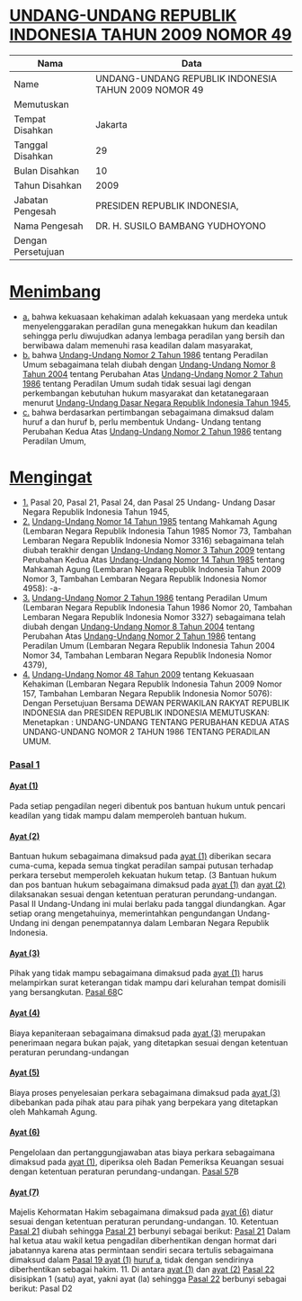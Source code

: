 # [UNDANG-UNDANG REPUBLIK INDONESIA TAHUN 2009 NOMOR 49](http://example.org/legal/document/uu/2009/49)

| Nama | Data |
| ------ | ----- |
|Name|UNDANG-UNDANG REPUBLIK INDONESIA TAHUN 2009 NOMOR 49|
|Memutuskan||
|Tempat Disahkan|Jakarta|
|Tanggal Disahkan|29|
|Bulan Disahkan|10|
|Tahun Disahkan|2009|
|Jabatan Pengesah|PRESIDEN REPUBLIK INDONESIA,|
|Nama Pengesah|DR. H. SUSILO BAMBANG YUDHOYONO|
|Dengan Persetujuan||
# [Menimbang](http://example.org/legal/document/uu/2009/49/menimbang)

* [a.](http://example.org/legal/document/uu/2009/49/menimbang/point/a) bahwa kekuasaan kehakiman adalah kekuasaan yang merdeka untuk menyelenggarakan peradilan guna menegakkan hukum dan keadilan sehingga perlu diwujudkan adanya lembaga peradilan yang bersih dan berwibawa dalam memenuhi rasa keadilan dalam masyarakat,
* [b.](http://example.org/legal/document/uu/2009/49/menimbang/point/b) bahwa [Undang-Undang Nomor 2 Tahun 1986](http://example.org/legal/document/uu/1986/2) tentang Peradilan Umum sebagaimana telah diubah dengan [Undang-Undang Nomor 8 Tahun 2004](http://example.org/legal/document/uu/2004/8) tentang Perubahan Atas [Undang-Undang Nomor 2 Tahun 1986](http://example.org/legal/document/uu/1986/2) tentang Peradilan Umum sudah tidak sesuai lagi dengan perkembangan kebutuhan hukum masyarakat dan ketatanegaraan menurut [Undang-Undang Dasar Negara Republik Indonesia Tahun 1945](http://example.org/legal/document/uu),
* [c.](http://example.org/legal/document/uu/2009/49/menimbang/point/c) bahwa berdasarkan pertimbangan sebagaimana dimaksud dalam huruf a dan huruf b, perlu membentuk Undang- Undang tentang Perubahan Kedua Atas [Undang-Undang Nomor 2 Tahun 1986](http://example.org/legal/document/uu/1986/2) tentang Peradilan Umum,
# [Mengingat](http://example.org/legal/document/uu/2009/49/mengingat)

* [1.](http://example.org/legal/document/uu/2009/49/mengingat/point/0001) Pasal 20, Pasal 21, Pasal 24, dan Pasal 25 Undang- Undang Dasar Negara Republik Indonesia Tahun 1945,
* [2.](http://example.org/legal/document/uu/2009/49/mengingat/point/0002) [Undang-Undang Nomor 14 Tahun 1985](http://example.org/legal/document/uu/1985/14) tentang Mahkamah Agung (Lembaran Negara Republik Indonesia Tahun 1985 Nomor 73, Tambahan Lembaran Negara Republik Indonesia Nomor 3316) sebagaimana telah diubah terakhir dengan [Undang-Undang Nomor 3 Tahun 2009](http://example.org/legal/document/uu/2009/3) tentang Perubahan Kedua Atas [Undang-Undang Nomor 14 Tahun 1985](http://example.org/legal/document/uu/1985/14) tentang Mahkamah Agung (Lembaran Negara Republik Indonesia Tahun 2009 Nomor 3, Tambahan Lembaran Negara Republik Indonesia Nomor 4958): -a-
* [3.](http://example.org/legal/document/uu/2009/49/mengingat/point/0003) [Undang-Undang Nomor 2 Tahun 1986](http://example.org/legal/document/uu/1986/2) tentang Peradilan Umum (Lembaran Negara Republik Indonesia Tahun 1986 Nomor 20, Tambahan Lembaran Negara Republik Indonesia Nomor 3327) sebagaimana telah diubah dengan [Undang-Undang Nomor 8 Tahun 2004](http://example.org/legal/document/uu/2004/8) tentang Perubahan Atas [Undang-Undang Nomor 2 Tahun 1986](http://example.org/legal/document/uu/1986/2) tentang Peradilan Umum (Lembaran Negara Republik Indonesia Tahun 2004 Nomor 34, Tambahan Lembaran Negara Republik Indonesia Nomor 4379),
* [4.](http://example.org/legal/document/uu/2009/49/mengingat/point/0004) [Undang-Undang Nomor 48 Tahun 2009](http://example.org/legal/document/uu/2009/48) tentang Kekuasaan Kehakiman (Lembaran Negara Republik Indonesia Tahun 2009 Nomor 157, Tambahan Lembaran Negara Republik Indonesia Nomor 5076): Dengan Persetujuan Bersama DEWAN PERWAKILAN RAKYAT REPUBLIK INDONESIA dan PRESIDEN REPUBLIK INDONESIA MEMUTUSKAN: Menetapkan : UNDANG-UNDANG TENTANG PERUBAHAN KEDUA ATAS UNDANG-UNDANG NOMOR 2 TAHUN 1986 TENTANG PERADILAN UMUM.

### [Pasal 1](http://example.org/legal/document/uu/2009/49/pasal/0001)

#### [Ayat (1)](http://example.org/legal/document/uu/2009/49/pasal/0001/version/20091029/ayat/0001)
Pada setiap pengadilan negeri dibentuk pos bantuan hukum untuk pencari keadilan yang tidak mampu dalam memperoleh bantuan hukum.

#### [Ayat (2)](http://example.org/legal/document/uu/2009/49/pasal/0001/version/20091029/ayat/0002)
Bantuan hukum sebagaimana dimaksud pada [ayat (1)](http://example.org/legal/document/uu/2009/49/pasal/0001/version/20091029/ayat/0001) diberikan secara cuma-cuma, kepada semua tingkat peradilan sampai putusan terhadap perkara tersebut memperoleh kekuatan hukum tetap. (3 Bantuan hukum dan pos bantuan hukum sebagaimana dimaksud pada [ayat (1)](http://example.org/legal/document/uu/2009/49/pasal/0001/version/20091029/ayat/0001) dan [ayat (2)](http://example.org/legal/document/uu/2009/49/pasal/0001/version/20091029/ayat/0002) dilaksanakan sesuai dengan ketentuan peraturan perundang-undangan. Pasal II Undang-Undang ini mulai berlaku pada tanggal diundangkan. Agar setiap orang mengetahuinya, memerintahkan pengundangan Undang-Undang ini dengan penempatannya dalam Lembaran Negara Republik Indonesia.

#### [Ayat (3)](http://example.org/legal/document/uu/2009/49/pasal/0001/version/20091029/ayat/0003)
Pihak yang tidak mampu sebagaimana dimaksud pada [ayat (1)](http://example.org/legal/document/uu/2009/49/pasal/0001/version/20091029/ayat/0001) harus melampirkan surat keterangan tidak mampu dari kelurahan tempat domisili yang bersangkutan. [Pasal 68](http://example.org/legal/document/uu/2009/49/pasal/0068)C

#### [Ayat (4)](http://example.org/legal/document/uu/2009/49/pasal/0001/version/20091029/ayat/0004)
Biaya kepaniteraan sebagaimana dimaksud pada [ayat (3)](http://example.org/legal/document/uu/2009/49/pasal/0001/version/20091029/ayat/0003) merupakan penerimaan negara bukan pajak, yang ditetapkan sesuai dengan ketentuan peraturan perundang-undangan

#### [Ayat (5)](http://example.org/legal/document/uu/2009/49/pasal/0001/version/20091029/ayat/0005)
Biaya proses penyelesaian perkara sebagaimana dimaksud pada [ayat (3)](http://example.org/legal/document/uu/2009/49/pasal/0001/version/20091029/ayat/0003) dibebankan pada pihak atau para pihak yang berpekara yang ditetapkan oleh Mahkamah Agung.

#### [Ayat (6)](http://example.org/legal/document/uu/2009/49/pasal/0001/version/20091029/ayat/0006)
Pengelolaan dan pertanggungjawaban atas biaya perkara sebagaimana dimaksud pada [ayat (1)](http://example.org/legal/document/uu/2009/49/pasal/0001/version/20091029/ayat/0001), diperiksa oleh Badan Pemeriksa Keuangan sesuai dengan ketentuan peraturan perundang-undangan. [Pasal 57](http://example.org/legal/document/uu/2009/49/pasal/0057)B

#### [Ayat (7)](http://example.org/legal/document/uu/2009/49/pasal/0001/version/20091029/ayat/0007)
Majelis Kehormatan Hakim sebagaimana dimaksud pada [ayat (6)](http://example.org/legal/document/uu/2009/49/pasal/0001/version/20091029/ayat/0006) diatur sesuai dengan ketentuan peraturan perundang-undangan. 10. Ketentuan [Pasal 21](http://example.org/legal/document/uu/2009/49/pasal/0021) diubah sehingga [Pasal 21](http://example.org/legal/document/uu/2009/49/pasal/0021) berbunyi sebagai berikut: [Pasal 21](http://example.org/legal/document/uu/2009/49/pasal/0021) Dalam hal ketua atau wakil ketua pengadilan diberhentikan dengan hormat dari jabatannya karena atas permintaan sendiri secara tertulis sebagaimana dimaksud dalam [Pasal 19 ayat (1)](http://example.org/legal/document/uu/2009/49/pasal/0001/version/20091029/ayat/0001) [huruf a](http://example.org/legal/document/uu/2009/49/pasal/0001/version/20091029/point/a), tidak dengan sendirinya diberhentikan sebagai hakim. 11. Di antara [ayat (1)](http://example.org/legal/document/uu/2009/49/pasal/0001/version/20091029/ayat/0001) dan [ayat (2)](http://example.org/legal/document/uu/2009/49/pasal/0001/version/20091029/ayat/0002) [Pasal 22](http://example.org/legal/document/uu/2009/49/pasal/0022) disisipkan 1 (satu) ayat, yakni ayat (la) sehingga [Pasal 22](http://example.org/legal/document/uu/2009/49/pasal/0022) berbunyi sebagai berikut: Pasal D2
